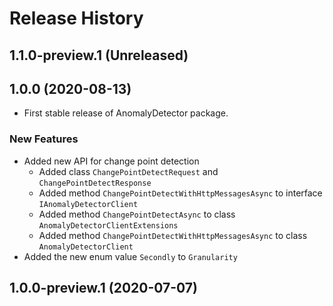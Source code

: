 # Release History

## 1.1.0-preview.1 (Unreleased)


## 1.0.0 (2020-08-13)

* First stable release of AnomalyDetector package.

### New Features

* Added new API for change point detection
  * Added class `ChangePointDetectRequest` and `ChangePointDetectResponse`
  * Added method `ChangePointDetectWithHttpMessagesAsync` to interface `IAnomalyDetectorClient`
  * Added method `ChangePointDetectAsync` to class `AnomalyDetectorClientExtensions`
  * Added method `ChangePointDetectWithHttpMessagesAsync` to class `AnomalyDetectorClient`
* Added the new enum value `Secondly` to `Granularity`

## 1.0.0-preview.1 (2020-07-07)


